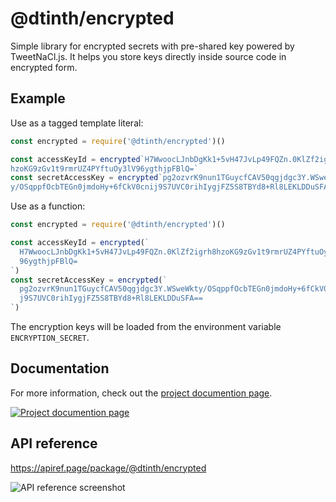 # @dtinth/encrypted

Simple library for encrypted secrets with pre-shared key powered by
TweetNaCl.js. It helps you store keys directly inside source code in encrypted
form.

## Example

Use as a tagged template literal:

```js
const encrypted = require('@dtinth/encrypted')()

const accessKeyId = encrypted`H7WwoocLJnbDgKk1+5vH47JvLp49FQZn.0KlZf2igrh8
hzoKG9zGv1t9rmrUZ4PYftuOy3lV96ygthjpFBlQ=`
const secretAccessKey = encrypted`pg2ozvrK9nun1TGuycfCAV50qgjdgc3Y.WSweWkt
y/OSqppfOcbTEGn0jmdoHy+6fCkV0cnij9S7UVC0rihIygjFZ5S8TBYd8+Rl8LEKLDDuSFA==`
```

Use as a function:

```js
const encrypted = require('@dtinth/encrypted')()

const accessKeyId = encrypted(`
  H7WwoocLJnbDgKk1+5vH47JvLp49FQZn.0KlZf2igrh8hzoKG9zGv1t9rmrUZ4PYftuOy3lV
  96ygthjpFBlQ=
`)
const secretAccessKey = encrypted(`
  pg2ozvrK9nun1TGuycfCAV50qgjdgc3Y.WSweWkty/OSqppfOcbTEGn0jmdoHy+6fCkV0cni
  j9S7UVC0rihIygjFZ5S8TBYd8+Rl8LEKLDDuSFA==
`)
```

The encryption keys will be loaded from the environment variable
`ENCRYPTION_SECRET`.

## Documentation

For more information, check out the
[project documention page](https://docs.dt.in.th/encrypted/index.html).

[![Project documention page](https://ss.dt.in.th/api/screenshots/docs-encrypted__index.png)](https://docs.dt.in.th/encrypted/index.html)

## API reference

<https://apiref.page/package/@dtinth/encrypted>

![API reference screenshot](https://ss.dt.in.th/api/screenshots/apiref-dtinth-encrypted.png)
